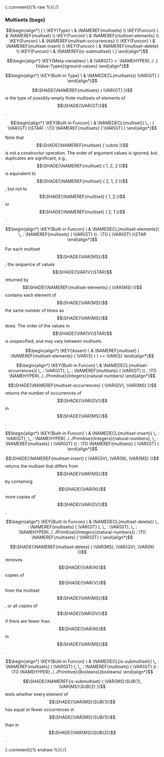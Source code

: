 {::comment}{% raw %}{:/}

### Multisets (bags)
               


$$\begin{align*}
  [ \
  \KEY{Type} \ & \NAMEREF{multisets} \\
  \KEY{Funcon} \ & \NAMEREF{multiset} \\
  \KEY{Funcon} \ & \NAMEREF{multiset-elements} \\
  \KEY{Funcon} \ & \NAMEREF{multiset-occurrences} \\
  \KEY{Funcon} \ & \NAMEREF{multiset-insert} \\
  \KEY{Funcon} \ & \NAMEREF{multiset-delete} \\
  \KEY{Funcon} \ & \NAMEREF{is-submultiset}
  \ ]
\end{align*}$$

$$\begin{align*}
  \KEY{Meta-variables} \
  & \VAR{GT} <: \NAMEHYPER{../..}{Value-Types}{ground-values}
\end{align*}$$

$$\begin{align*}
  \KEY{Built-in Type} \ 
  & \NAMEDECL{multisets}(
                       \VAR{GT} )  
\end{align*}$$


  $$\SHADE{\NAMEREF{multisets}
           (  \VAR{GT} )}$$ is the type of possibly-empty finite multisets of elements
  of $$\SHADE{\VAR{GT}}$$. 


$$\begin{align*}
  \KEY{Built-in Funcon} \
  & \NAMEDECL{multiset}(
                       \_ : (  \VAR{GT} )\STAR) 
    :  \TO \NAMEREF{multisets}
                     (  \VAR{GT} ) 
\end{align*}$$


  Note that $$\SHADE{\NAMEREF{multiset}
           (  \cdots )}$$ is not a constructor operation. The order of
  argument values is ignored, but duplicates are significant, e.g., 
  $$\SHADE{\NAMEREF{multiset}
           (  1, 
                  2, 
                  2 )}$$ is equivalent to $$\SHADE{\NAMEREF{multiset}
           (  2, 
                  1, 
                  2 )}$$, but not to
  $$\SHADE{\NAMEREF{multiset}
           (  1, 
                  2 )}$$ or $$\SHADE{\NAMEREF{multiset}
           (  2, 
                  1 )}$$.


$$\begin{align*}
  \KEY{Built-in Funcon} \
  & \NAMEDECL{multiset-elements}(
                       \_ : \NAMEREF{multisets}
                                 (  \VAR{GT} )) 
    :  \TO (  \VAR{GT} )\STAR 
\end{align*}$$


  For each multiset $$\SHADE{\VAR{MS}}$$, the sequence of values $$\SHADE{\VAR{V}\STAR}$$ returned by 
  $$\SHADE{\NAMEREF{multiset-elements}
           (  \VAR{MS} )}$$ contains each element of $$\SHADE{\VAR{MS}}$$ the same number of times
  as $$\SHADE{\VAR{MS}}$$ does.
  The order of the values in $$\SHADE{\VAR{V}\STAR}$$ is unspecified, and may vary between multisets.


$$\begin{align*}
  \KEY{Assert} \
  & \NAMEREF{multiset}
      (  \NAMEREF{multiset-elements}
              (  \VAR{S} ) ) 
    == \VAR{S}
\end{align*}$$

$$\begin{align*}
  \KEY{Built-in Funcon} \
  & \NAMEDECL{multiset-occurrences}(
                       \_ : \VAR{GT}, \_ : \NAMEREF{multisets}
                                 (  \VAR{GT} )) 
    :  \TO \NAMEHYPER{../../Primitive}{Integers}{natural-numbers} 
\end{align*}$$


  $$\SHADE{\NAMEREF{multiset-occurrences}
           (  \VAR{GV}, 
                  \VAR{MS} )}$$ returns the number of occurrences of $$\SHADE{\VAR{GV}}$$
  in $$\SHADE{\VAR{MS}}$$. 


$$\begin{align*}
  \KEY{Built-in Funcon} \
  & \NAMEDECL{multiset-insert}(
                       \_ : \VAR{GT}, \_ : \NAMEHYPER{../../Primitive}{Integers}{natural-numbers}, \_ : \NAMEREF{multisets}
                                 (  \VAR{GT} )) 
    :  \TO \NAMEREF{multisets}
                     (  \VAR{GT} ) 
\end{align*}$$


  $$\SHADE{\NAMEREF{multiset-insert}
           (  \VAR{GV}, 
                  \VAR{N}, 
                  \VAR{MS} )}$$ returns the multiset that differs from $$\SHADE{\VAR{MS}}$$ 
  by containing $$\SHADE{\VAR{N}}$$ more copies of $$\SHADE{\VAR{GV}}$$.


$$\begin{align*}
  \KEY{Built-in Funcon} \
  & \NAMEDECL{multiset-delete}(
                       \_ : \NAMEREF{multisets}
                                 (  \VAR{GT} ), \_ : \VAR{GT}, \_ : \NAMEHYPER{../../Primitive}{Integers}{natural-numbers}) 
    :  \TO \NAMEREF{multisets}
                     (  \VAR{GT} ) 
\end{align*}$$


 $$\SHADE{\NAMEREF{multiset-delete}
           (  \VAR{MS}, 
                  \VAR{GV}, 
                  \VAR{N} )}$$ removes $$\SHADE{\VAR{N}}$$ copies of $$\SHADE{\VAR{V}}$$ from the multiset $$\SHADE{\VAR{MS}}$$,
 or all copies of $$\SHADE{\VAR{GV}}$$ if there are fewer than $$\SHADE{\VAR{N}}$$ in $$\SHADE{\VAR{MS}}$$.


$$\begin{align*}
  \KEY{Built-in Funcon} \
  & \NAMEDECL{is-submultiset}(
                       \_ : \NAMEREF{multisets}
                                 (  \VAR{GT} ), \_ : \NAMEREF{multisets}
                                 (  \VAR{GT} )) 
    :  \TO \NAMEHYPER{../../Primitive}{Booleans}{booleans} 
\end{align*}$$


  $$\SHADE{\NAMEREF{is-submultiset}
           (  \VAR{MS}\SUB{1}, 
                  \VAR{MS}\SUB{2} )}$$ tests whether every element of $$\SHADE{\VAR{MS}\SUB{1}}$$ has equal or
  fewer occurrences in $$\SHADE{\VAR{MS}\SUB{1}}$$ than in $$\SHADE{\VAR{MS}\SUB{2}}$$. 



[Funcons-beta]: /CBS-beta/math/Funcons-beta
  "FUNCONS-BETA"
[Unstable-Funcons-beta]: /CBS-beta/math/Unstable-Funcons-beta
  "UNSTABLE-FUNCONS-BETA"
[Languages-beta]: /CBS-beta/math/Languages-beta
  "LANGUAGES-BETA"
[Unstable-Languages-beta]: /CBS-beta/math/Unstable-Languages-beta
  "UNSTABLE-LANGUAGES-BETA"
[CBS-beta]: /CBS-beta
  "CBS-BETA"
[Multisets.cbs]: https://github.com/plancomps/CBS-beta/blob/master/Funcons-beta/Values/Composite/Multisets/Multisets.cbs
  "CBS SOURCE FILE ON GITHUB"
[PLAIN]: /CBS-beta/docs/Funcons-beta/Values/Composite/Multisets
  "CBS SOURCE WEB PAGE"
 [PRETTY]: /CBS-beta/math/Funcons-beta/Values/Composite/Multisets
  "CBS-KATEX WEB PAGE"
[PDF]: /CBS-beta/math/Funcons-beta/Values/Composite/Multisets/Multisets.pdf
  "CBS-LATEX PDF FILE"
[PLanCompS Project]: https://plancomps.github.io
  "PROGRAMMING LANGUAGE COMPONENTS AND SPECIFICATIONS PROJECT HOME PAGE"
{::comment}{% endraw %}{:/}
